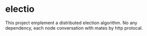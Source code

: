 # electio

This project emplement a distributed election algorithm.
No any dependency, each node conversation with mates by http protocal.
